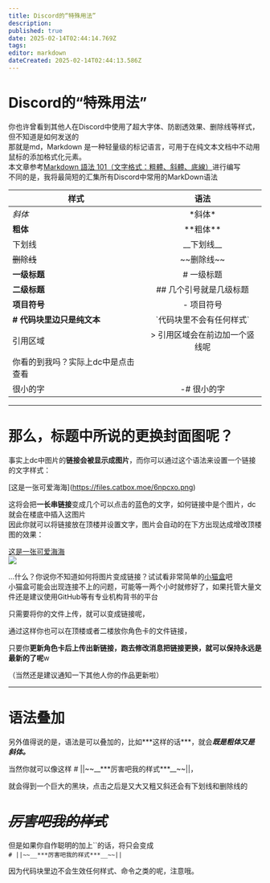 ```yaml
---
title: Discord的“特殊用法”
description: 
published: true
date: 2025-02-14T02:44:14.769Z
tags: 
editor: markdown
dateCreated: 2025-02-14T02:44:13.586Z
---
```


# Discord的“特殊用法”

你也许曾看到其他人在Discord中使用了超大字体、防剧透效果、删除线等样式，但不知道是如何发送的  
那就是md，Markdown 是一种轻量级的标记语言，可用于在纯文本文档中不动用鼠标的添加格式化元素。  
本文章参考[Markdown 語法 101（文字格式：粗體、斜體、底線）](https://support.discord.com/hc/zh-tw/articles/210298617-Markdown-%E8%AA%9E%E6%B3%95-101-%E6%96%87%E5%AD%97%E6%A0%BC%E5%BC%8F-%E7%B2%97%E9%AB%94-%E6%96%9C%E9%AB%94-%E5%BA%95%E7%B7%9A)进行编写  
不同的是，我将最简短的汇集所有Discord中常用的MarkDown语法

|  样式 |  语法 |
| ----- | :---: |
|  *斜体*   |  \*斜体\* |
|  **粗体** |  \*\*粗体\*\* |
|  下划线 |  \_\_下划线\_\_ |
|  ~~删除线~~ |  \~\~删除线\~\~ |
| **一级标题** |  \# 一级标题 |
|  **二级标题** |  \#\# 几个引号就是几级标题 |
|  **项目符号** |  \- 项目符号 |
|  **\# 代码块里边只是纯文本**  |  \`代码块里不会有任何样式\` |
|   引用区域 |  \> 引用区域会在前边加一个竖线呢 |
|  你看的到我吗？实际上dc中是点击查看 |||防止剧透|| |
|  很小的字 |  \-\# 很小的字 |

---

# **那么，标题中所说的更换封面图呢？**

事实上dc中图片的**链接会被显示成图片**，而你可以通过这个语法来设置一个链接的文字样式：

\[这是一张可爱海海\](https://files.catbox.moe/6npcxo.png)

这将会把**一长串链接**变成几个可以点击的蓝色的文字，如何链接中是个图片，dc就会在楼底中插入这图片  
因此你就可以将链接放在顶楼并设置文字，图片会自动的在下方出现达成增改顶楼图的效果：

[这是一张可爱海海](https://files.catbox.moe/6npcxo.png)  
![](https://files.catbox.moe/6npcxo.png)



…什么？你说你不知道如何将图片变成链接？试试看非常简单的[小猫盒](https://catbox.moe/)吧  
小猫盒可能会出现连接不上的问题，可能等一两个小时就修好了，如果托管大量文件还是建议使用GitHub等有专业机构背书的平台

只需要将你的文件上传，就可以变成链接呢，

通过这样你也可以在顶楼或者二楼放你角色卡的文件链接，

只要你**更新角色卡后上传出新链接，跑去修改消息把链接更换，就可以保持永远是最新的了呢**w

（当然还是建议通知一下其他人你的作品更新啦）

---

# **语法叠加** 

另外值得说的是，语法是可以叠加的，比如\*\*\*这样的话\*\*\*，就会***既是粗体又是斜体。***

当然你就可以像这样 \# ||\~\~\_\_\*\*\*厉害吧我的样式\*\*\*\_\_\~\~||，

就会得到一个巨大的黑块，点击之后是又大又粗又斜还会有下划线和删除线的

# ***~~厉害吧我的样式~~***

但是如果你自作聪明的加上\`\`的话，将只会变成  
`# ||~~__***厉害吧我的样式***__~~||`

因为代码块里边不会生效任何样式、命令之类的呢，注意哦。